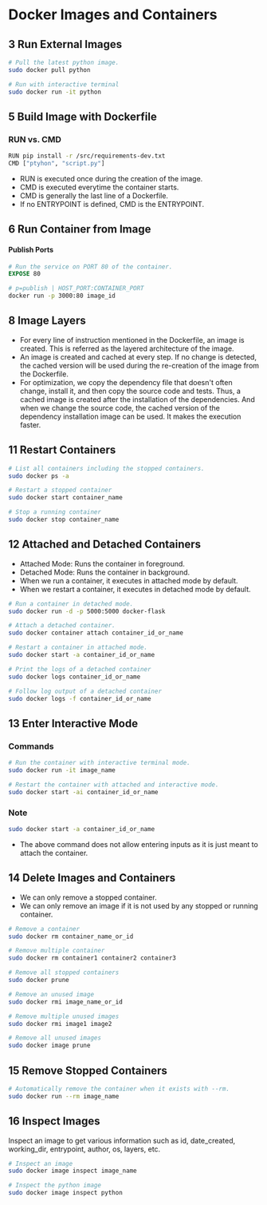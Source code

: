 # Docker Images and Containers

## 3 Run External Images

```sh
# Pull the latest python image.
sudo docker pull python

# Run with interactive terminal
sudo docker run -it python
```

## 5 Build Image with Dockerfile

### RUN vs. CMD

```sh
RUN pip install -r /src/requirements-dev.txt
CMD ["ptyhon", "script.py"]
```

- RUN is executed once during the creation of the image.
- CMD is executed everytime the container starts.
- CMD is generally the last line of a Dockerfile.
- If no ENTRYPOINT is defined, CMD is the ENTRYPOINT.

## 6 Run Container from Image

#### Publish Ports

```dockerfile
# Run the service on PORT 80 of the container.
EXPOSE 80
```

```sh
# p=publish | HOST_PORT:CONTAINER_PORT
docker run -p 3000:80 image_id
```

## 8 Image Layers

- For every line of instruction mentioned in the Dockerfile, an image is created.
This is referred as the layered architecture of the image.
- An image is created and cached at every step. If no change is detected,
the cached version will be used during the re-creation of the image from the Dockerfile.
- For optimization, we copy the dependency file that doesn't often change, install it, and then copy the source code
and tests. Thus, a cached image is created after the installation of the dependencies. And when we change the source
code, the cached version of the dependency installation image can be used. It makes the execution faster.

## 11 Restart Containers

```sh
# List all containers including the stopped containers.
sudo docker ps -a

# Restart a stopped container
sudo docker start container_name

# Stop a running container
sudo docker stop container_name
```

## 12 Attached and Detached Containers

- Attached Mode: Runs the container in foreground.
- Detached Mode: Runs the container in background.
- When we run a container, it executes in attached mode by default.
- When we restart a container, it executes in detached mode by default.

```sh
# Run a container in detached mode.
sudo docker run -d -p 5000:5000 docker-flask

# Attach a detached container.
sudo docker container attach container_id_or_name

# Restart a container in attached mode.
sudo docker start -a container_id_or_name

# Print the logs of a detached container
sudo docker logs container_id_or_name

# Follow log output of a detached container
sudo docker logs -f container_id_or_name
```

## 13 Enter Interactive Mode

### Commands

```sh
# Run the container with interactive terminal mode.
sudo docker run -it image_name

# Restart the container with attached and interactive mode.
sudo docker start -ai container_id_or_name
```

### Note

```sh
sudo docker start -a container_id_or_name
```

- The above command does not allow entering inputs as it is just meant to attach the container.

## 14 Delete Images and Containers

- We can only remove a stopped container.
- We can only remove an image if it is not used by any stopped or running container.

```sh
# Remove a container
sudo docker rm container_name_or_id

# Remove multiple container
sudo docker rm container1 container2 container3

# Remove all stopped containers
sudo docker prune

# Remove an unused image
sudo docker rmi image_name_or_id

# Remove multiple unused images
sudo docker rmi image1 image2

# Remove all unused images
sudo docker image prune
```

## 15 Remove Stopped Containers

```sh
# Automatically remove the container when it exists with --rm.
sudo docker run --rm image_name
```

## 16 Inspect Images

Inspect an image to get various information such as id, date_created, working_dir, entrypoint, author, os, layers, etc.

```sh
# Inspect an image
sudo docker image inspect image_name

# Inspect the python image
sudo docker image inspect python
```
